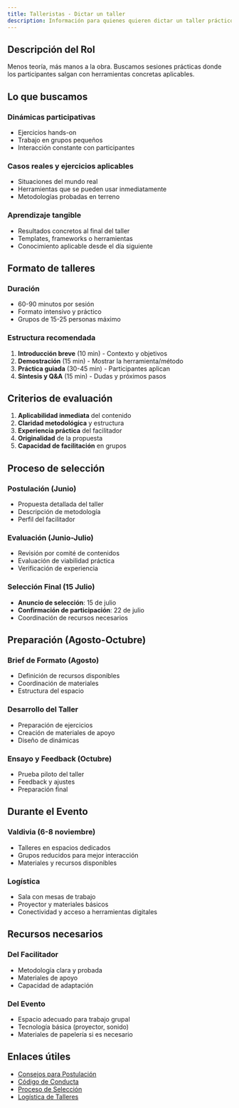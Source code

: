 ```yaml
---
title: Talleristas - Dictar un taller
description: Información para quienes quieren dictar un taller práctico
---
```



## Descripción del Rol

Menos teoría, más manos a la obra. Buscamos sesiones prácticas donde los participantes salgan con herramientas concretas aplicables.

## Lo que buscamos

### **Dinámicas participativas**
- Ejercicios hands-on
- Trabajo en grupos pequeños
- Interacción constante con participantes

### **Casos reales y ejercicios aplicables**
- Situaciones del mundo real
- Herramientas que se pueden usar inmediatamente
- Metodologías probadas en terreno

### **Aprendizaje tangible**
- Resultados concretos al final del taller
- Templates, frameworks o herramientas
- Conocimiento aplicable desde el día siguiente

## Formato de talleres

### **Duración**
- 60-90 minutos por sesión
- Formato intensivo y práctico
- Grupos de 15-25 personas máximo

### **Estructura recomendada**
1. **Introducción breve** (10 min) - Contexto y objetivos
2. **Demostración** (15 min) - Mostrar la herramienta/método
3. **Práctica guiada** (30-45 min) - Participantes aplican
4. **Síntesis y Q&A** (15 min) - Dudas y próximos pasos

## Criterios de evaluación

1. **Aplicabilidad inmediata** del contenido
2. **Claridad metodológica** y estructura
3. **Experiencia práctica** del facilitador
4. **Originalidad** de la propuesta
5. **Capacidad de facilitación** en grupos

## Proceso de selección

### **Postulación (Junio)**
- Propuesta detallada del taller
- Descripción de metodología
- Perfil del facilitador

### **Evaluación (Junio-Julio)**
- Revisión por comité de contenidos
- Evaluación de viabilidad práctica
- Verificación de experiencia

### **Selección Final (15 Julio)**
- **Anuncio de selección**: 15 de julio
- **Confirmación de participación**: 22 de julio
- Coordinación de recursos necesarios

## Preparación (Agosto-Octubre)

### **Brief de Formato (Agosto)**
- Definición de recursos disponibles
- Coordinación de materiales
- Estructura del espacio

### **Desarrollo del Taller**
- Preparación de ejercicios
- Creación de materiales de apoyo
- Diseño de dinámicas

### **Ensayo y Feedback (Octubre)**
- Prueba piloto del taller
- Feedback y ajustes
- Preparación final

## Durante el Evento

### **Valdivia (6-8 noviembre)**
- Talleres en espacios dedicados
- Grupos reducidos para mejor interacción
- Materiales y recursos disponibles

### **Logística**
- Sala con mesas de trabajo
- Proyector y materiales básicos
- Conectividad y acceso a herramientas digitales

## Recursos necesarios

### **Del Facilitador**
- Metodología clara y probada
- Materiales de apoyo
- Capacidad de adaptación

### **Del Evento**
- Espacio adecuado para trabajo grupal
- Tecnología básica (proyector, sonido)
- Materiales de papelería si es necesario

## Enlaces útiles

- [Consejos para Postulación](https://9punto5.cl/blog/speakers-talleres-2025/)
- [Código de Conducta](/recursos/guias/code-of-conduct/)
- [Proceso de Selección](/areas/contenidos/seleccion/)
- [Logística de Talleres](/areas/experiencia-produccion/logistica/)